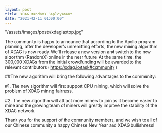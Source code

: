 ```yaml
---
layout: post
title: XDAG RandomX Deployement
date: "2021-02-11 01:00:00"
---
```

"/assets/images/posts/xdaglaptop.jpg" 


The community is happy to announce that according to the Apollo program planning, after the developer's unremitting efforts, the new mining algorithm of XDAG is now ready.
We'll release a new version and switch to the new algorithm (RandomX) online in the near future.
At the same time, the 300,000 XDAGs from the initial crowdfunding will be awarded to the relevant contributors ( https://xdag.io/task#community )



##The new algorithm will bring the following advantages to the community:

#1. The new algorithm will first support CPU mining, which will solve the problem of XDAG mining fairness.

#2. The new algorithm will attract more miners to join as it become easier to mine and the growing team of miners will greatly improve the stability of the XDAG network.



Thank you for the support of the community members, and we wish to all of our Chinese community a happy Chinese New Year and XDAG bullishness!


